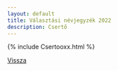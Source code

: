 ```yaml
---
layout: default
title: Választási névjegyzék 2022
description: Csertő
---
```


{% include Csertooxx.html %}

[Vissza](./)